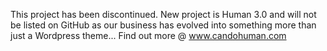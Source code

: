 This project has been discontinued.
New project is Human 3.0 and will not be listed on GitHub as our business has evolved into something more than just a Wordpress theme...
Find out more @ www.candohuman.com
